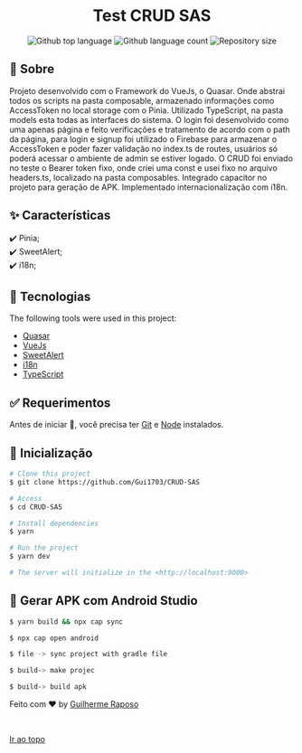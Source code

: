<h1 align="center">Test CRUD SAS</h1>

<p align="center">
  <img alt="Github top language" src="https://img.shields.io/github/languages/top/Gui1703/CRUD-SAS?color=56BEB8">

  <img alt="Github language count" src="https://img.shields.io/github/languages/count/Gui1703/CRUD-SAS?color=56BEB8">

  <img alt="Repository size" src="https://img.shields.io/github/repo-size/Gui1703/CRUD-SAS?color=56BEB8">
</p>

## :dart: Sobre ##

Projeto desenvolvido com o Framework do VueJs, o Quasar. Onde abstrai todos os scripts na pasta composable, armazenado informações como AccessToken no local storage com o Pinia. Utilizado TypeScript, na pasta models esta todas as interfaces do sistema. O login foi desenvolvido como uma apenas página e feito verificações e tratamento de acordo com o path da página, para login e signup foi utilizado o Firebase para armazenar o AccessToken e poder fazer validação no index.ts de routes, usuários só poderá acessar o ambiente de admin se estiver logado. O CRUD foi enviado no teste o Bearer token fixo, onde criei uma const e usei fixo no arquivo headers.ts, localizado na pasta composables. Integrado capacitor no projeto para geração de APK. Implementado internacionalização com i18n.
## :sparkles: Características ##

:heavy_check_mark: Pinia;\
:heavy_check_mark: SweetAlert;\
:heavy_check_mark: i18n;

## :rocket: Tecnologias ##

The following tools were used in this project:

- [Quasar](https://quasar.dev/)
- [VueJs](https://vuejs.org/)
- [SweetAlert](https://sweetalert2.github.io/)
- [i18n](https://vue-i18n.intlify.dev/)
- [TypeScript](https://www.typescriptlang.org/)

## :white_check_mark: Requerimentos ##


Antes de iniciar :checkered_flag:, você precisa ter [Git](https://git-scm.com) e [Node](https://nodejs.org/en/) instalados.

## :checkered_flag: Inicialização ##

```bash
# Clone this project
$ git clone https://github.com/Gui1703/CRUD-SAS

# Access
$ cd CRUD-SAS

# Install dependencies
$ yarn

# Run the project
$ yarn dev

# The server will initialize in the <http://localhost:9000>
```
## :checkered_flag: Gerar APK com Android Studio ##

```bash
$ yarn build && npx cap sync

$ npx cap open android

$ file -> sync project with gradle file

$ build-> make projec

$ build-> build apk
```



Feito com :heart: by <a href="https://github.com/Gui1703" target="_blank">Guilherme Raposo</a>

&#xa0;

<a href="#top">Ir ao topo</a>
